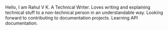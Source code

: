 Hello, I am Rahul V K.
A Technical Writer.
Loves writing and explaining technical stuff to a non-technical person in an understandable way.
Looking forward to contributing to documentation projects.
Learning API documentation.
